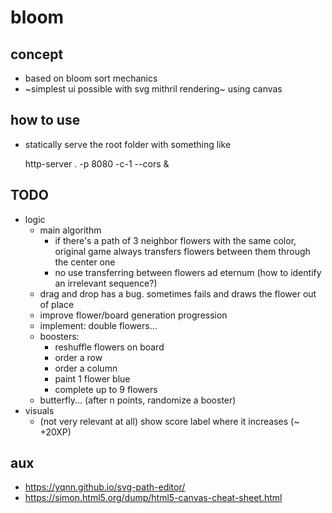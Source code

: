 # bloom

## concept

- based on bloom sort mechanics
- ~simplest ui possible with svg mithril rendering~ using canvas

## how to use

- statically serve the root folder with something like

    http-server . -p 8080 -c-1 --cors &

## TODO

- logic
    - main algorithm
        - if there's a path of 3 neighbor flowers with the same color, original game always transfers flowers between them through the center one
        - no use transferring between flowers ad eternum (how to identify an irrelevant sequence?)
    - drag and drop has a bug. sometimes fails and draws the flower out of place
    - improve flower/board generation progression
    - implement: double flowers...
    - boosters:
        - reshuffle flowers on board
        - order a row
        - order a column
        - paint 1 flower blue
        - complete up to 9 flowers
    - butterfly... (after n points, randomize a booster)
- visuals
    - (not very relevant at all) show score label where it increases (~ +20XP)

## aux

- https://yqnn.github.io/svg-path-editor/
- https://simon.html5.org/dump/html5-canvas-cheat-sheet.html
